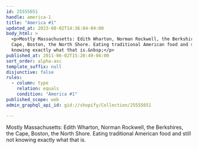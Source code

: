 ```yaml
---
id: 25555651
handle: america-1
title: "America #1"
updated_at: 2023-08-02T14:36:04-04:00
body_html: >
  <p>Mostly Massachusetts: Edith Wharton, Norman Rockwell, the Berkshires, the
  Cape, Boston, the North Shore. Eating traditional American food and still not
  knowing exactly what that is.&nbsp;</p>
published_at: 2011-06-02T15:20:49-04:00
sort_order: alpha-asc
template_suffix: null
disjunctive: false
rules:
  - column: type
    relation: equals
    condition: "America #1"
published_scope: web
admin_graphql_api_id: gid://shopify/Collection/25555651

---
```


Mostly Massachusetts: Edith Wharton, Norman Rockwell, the Berkshires, the Cape, Boston, the North Shore. Eating traditional American food and still not knowing exactly what that is.